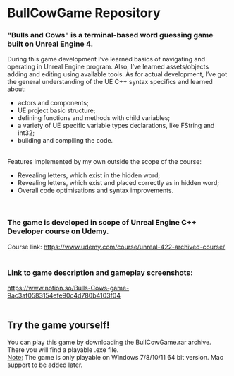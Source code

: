 # BullCowGame Repository

### "Bulls and Cows" is a terminal-based word guessing game built on Unreal Engine 4.

During this game development I’ve learned basics of navigating and operating in Unreal Engine program. Also, I’ve learned assets/objects adding and editing using available tools. As for actual development, I’ve got the general understanding of the UE C++ syntax specifics and learned about:

- actors and components;
- UE project basic structure;
- defining functions and methods with child variables;
- a variety of UE specific variable types declarations, like FString and int32;
- building and compiling the code.

<br />
Features implemented by my own outside the scope of the course:

- Revealing letters, which exist in the hidden word;
- Revealing letters, which exist and placed correctly as in hidden word;
- Overall code optimisations and syntax improvements.
<br />

### The game is developed in scope of Unreal Engine C++ Developer course on Udemy. <br />
Course link: https://www.udemy.com/course/unreal-422-archived-course/
<br /><br />

### Link to game description and gameplay screenshots: 
https://www.notion.so/Bulls-Cows-game-9ac3af0583154efe90c4d780b4103f04
<br /><br />

## Try the game yourself!
You can play this game by downloading the BullCowGame.rar archive.<br />
There you will find a playable .exe file.<br />
<ins>Note:</ins> The game is only playable on Windows 7/8/10/11 64 bit version. Mac support to be added later.
